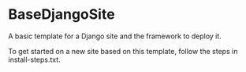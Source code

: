 BaseDjangoSite
==============

A basic template for a Django site and the framework to deploy it.

To get started on a new site based on this template, follow the steps in install-steps.txt.

